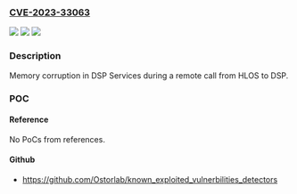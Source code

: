 ### [CVE-2023-33063](https://cve.mitre.org/cgi-bin/cvename.cgi?name=CVE-2023-33063)
![](https://img.shields.io/static/v1?label=Product&message=Snapdragon&color=blue)
![](https://img.shields.io/static/v1?label=Version&message=%3D%20315%205G%20IoT%20Modem%20&color=brighgreen)
![](https://img.shields.io/static/v1?label=Vulnerability&message=n%2Fa&color=brighgreen)

### Description

Memory corruption in DSP Services during a remote call from HLOS to DSP.

### POC

#### Reference
No PoCs from references.

#### Github
- https://github.com/Ostorlab/known_exploited_vulnerbilities_detectors

